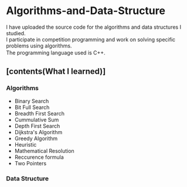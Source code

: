 # Algorithms-and-Data-Structure  
  
I have uploaded the source code for the algorithms and data structures I studied.  
I participate in competition programming and work on solving specific problems using algorithms.  
The programming language used is C++.　　

## [contents(What I learned)]  

### Algorithms
- Binary Search
- Bit Full Search
- Breadth First Search
- Cummulative Sum
- Depth First Search
- Dijkstra's Algorithm
- Greedy Algorithm
- Heuristic
- Mathematical Resolution
- Reccurence formula
- Two Pointers

### Data Structure
